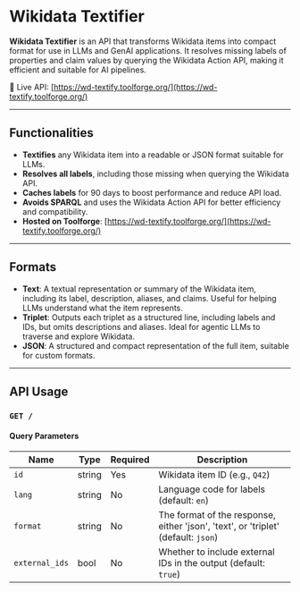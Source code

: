 # Wikidata Textifier

**Wikidata Textifier** is an API that transforms Wikidata items into compact format for use in LLMs and GenAI applications. It resolves missing labels of properties and claim values by querying the Wikidata Action API, making it efficient and suitable for AI pipelines.

🔗 Live API: [https://wd-textify.toolforge.org/](https://wd-textify.toolforge.org/)

---

## Functionalities

- **Textifies** any Wikidata item into a readable or JSON format suitable for LLMs.
- **Resolves all labels**, including those missing when querying the Wikidata API.
- **Caches labels** for 90 days to boost performance and reduce API load.
- **Avoids SPARQL** and uses the Wikidata Action API for better efficiency and compatibility.
- **Hosted on Toolforge**: [https://wd-textify.toolforge.org/](https://wd-textify.toolforge.org/)

---

## Formats

- **Text**: A textual representation or summary of the Wikidata item, including its label, description, aliases, and claims. Useful for helping LLMs understand what the item represents.
- **Triplet**: Outputs each triplet as a structured line, including labels and IDs, but omits descriptions and aliases. Ideal for agentic LLMs to traverse and explore Wikidata.
- **JSON**: A structured and compact representation of the full item, suitable for custom formats.

---

## API Usage

### `GET /`

#### Query Parameters

| Name           | Type    | Required | Description                                                                 |
|----------------|---------|----------|-----------------------------------------------------------------------------|
| `id`           | string  | Yes      | Wikidata item ID (e.g., `Q42`)                                              |
| `lang`         | string  | No       | Language code for labels (default: `en`)                                   |
| `format`         | string    | No       | The format of the response, either 'json', 'text', or 'triplet' (default: `json`) |
| `external_ids` | bool    | No       | Whether to include external IDs in the output (default: `true`)            |
